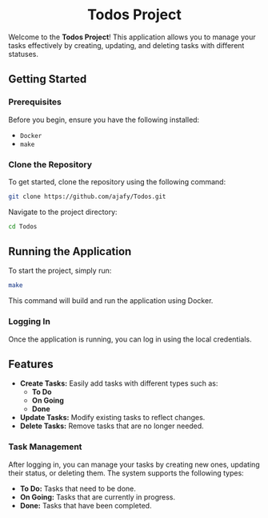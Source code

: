 <h1 align="center"> Todos Project </h1>

Welcome to the **Todos Project**! This application allows you to manage your tasks effectively by creating, updating, and deleting tasks with different statuses.

## Getting Started

### Prerequisites

Before you begin, ensure you have the following installed:
- `Docker`
- `make`

### Clone the Repository

To get started, clone the repository using the following command:

```bash
git clone https://github.com/ajafy/Todos.git
```


Navigate to the project directory:


```bash
cd Todos
```


## Running the Application

To start the project, simply run:

```bash
make
```

This command will build and run the application using Docker.

### Logging In

Once the application is running, you can log in using the local credentials.

## Features

- **Create Tasks:** Easily add tasks with different types such as:
  - **To Do**
  - **On Going**
  - **Done**
- **Update Tasks:** Modify existing tasks to reflect changes.
- **Delete Tasks:** Remove tasks that are no longer needed.

### Task Management

After logging in, you can manage your tasks by creating new ones, updating their status, or deleting them. The system supports the following types:
- **To Do:** Tasks that need to be done.
- **On Going:** Tasks that are currently in progress.
- **Done:** Tasks that have been completed.
